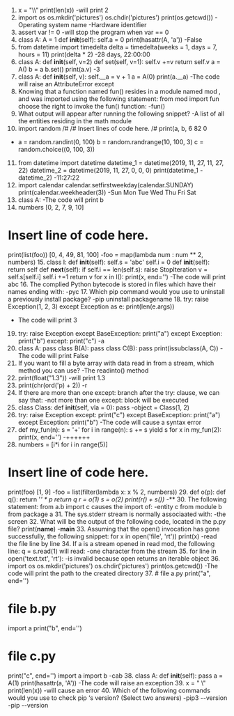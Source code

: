 1. x = "\\\\"
print(len(x))
-will print 2
2. import os
os.mkdir('pictures')
os.chdir('pictures')
print(os.getcwd())
-Operating system name
-Hardware identifier
3. assert var != 0
-will stop the program when var == 0
4. class A:
    A = 1
    def __init__(self):
       self.a = 0
print(hasattr(A, 'a'))
-False
5. from datetime import timedelta
delta = timedelta(weeks = 1, days = 7, hours = 11)
print(delta * 2)
-28 days, 22:00:00
6. class A:
    def __init__(self, v=2)
    def set(self, v=1):
       self.v +=v
       return self.v
a = A()
b = a
b.set()
print(a.v)
-3
7. class A:
   def __init__(self, v):
      self.__a = v + 1
a = A(0)
print(a.__a)
-The code will raise an AttributeError except
8. Knowing that a function named fun() resides in a module named mod , and was imported using the following statement:
from mod import fun
choose the right to invoke the fun() function:
-fun()
9. What output will appear after running the following snippet?
-A list of all the entities residing in the math module
10. import random
/#
/# Insert lines of code here.
/#
print(a, b, 
6 82 0
-	a = random.randint(0, 100)
	b = random.randrange(10, 100, 3)
	c = random.choice((0, 100, 3))
11. from datetime import datetime
datetime_1 = datetime(2019, 11, 27, 11, 27, 22)
datetime_2 = datetime(2019, 11, 27, 0, 0, 0)
print(datetime_1 - datetime_2)
-11:27:22
12. import calendar
calendar.setfirstweekday(calendar.SUNDAY)
print(calendar.weekheader(3))
-Sun Mon Tue Wed Thu Fri Sat
13. class A: 
-The code will print b
14. numbers  [0, 2, 7, 9, 10]
# Insert line of code here.
print(list(foo))
[0, 4, 49, 81, 100]
-foo = map(lambda num : num ** 2, numbers)
15. class I:
    def __init__(self):
        self.s = 'abc'
        self.i = 0
        def __init__(self):
        return self
    def __next__(self):
        if self.i == len(self.s):
           raise StopIteration
         v = self.s[self.i]
         self.i +=1
         return v
for x in I():
    print(x, end='')
-The code will print abc
16. The complied Python bytecode is stored in files which have their names ending with:
-pyc
17. Which pip command would you use to uninstall a previously install package?
-pip uninstall packagename
18. try:
    raise Exception(1, 2, 3)
except Exception as e:
    print(len(e.args))
- The code will print 3
19. try:
    raise Exception
except BaseException:
    print("a")
except Exception:
    print("b")
except:
    print("c")
-a
20. class A:
      pass
class B(A):
      pass
class C(B):
      pass
print(issubclass(A, C))
-The code will print False
21. If you want to fill a byte array with data read in from a stream, which method you can use?
-The readinto() method
22. print(float("1.3"))
-will print 1.3
23. print(chr(ord('p) + 2))
-r
24. If there are more than one except: branch after the try: clause, we can say that:
-not more than one except: block will be executed
25. class Class:
     def __init__(self, vla = 0):
          pass
-object = Class(1, 2)
26. try:
   raise Exception
except:
   print("c")
except BaseException:
   print("a")
except Exception:
   print("b")
-The code will cause a syntax error 
27. def my_fun(n):
    s = '+'
    for i in range(n):
        s += s
        yield s
for x in my_fun(2):
    print(x, end='')
-++++++
28. numbers = [i*i for i in range(5)]
# Insert line of code here.
print(foo)
[1, 9]
-foo = list(filter(lambda x: x % 2, numbers))
29. def o(p):
    def q():
        return '*' * p
    return q
r = o(1)
s = o(2)
print(r() + s())
-***
30. The following statement:
from a.b import c
causes the import of:
-entity c from module b from package a
31. The sys.stderr stream is normally associaated with:
-the screen
32. What will be the output of the following code, located in the p.py file?
print(__name__)
-__main__
33. Assuming that the​ open() invocation has gone successfully, the following snippet:
for x in open('file', 'rt')) 
    print(x)
-read the file line by line
34. If a is a stream opened in read mod, the following line:
q = s.read(1)
will read:
-one character from the stream 
35. for line in open('text.txt', 'rt'):
-is invalid because open returns an iterable object
36. import os
os.mkdir('pictures')
os.chdir('pictures')
print(os.getcwd())
-The code will print the path to the created directory
37. # file a.py
print("a", end='')
# file b.py
import a
print("b", end='')
# file c.py
print("c", end='')
import a
import b
-cab
38. class A:
     def __init__(self):
         pass
a = A(1)
print(hasattr(a, 'A'))
-The code will raise an exception
39. x = " \\"
print(len(x))
-will cause an error
40. Which of the following commands would you use to check pip ‘s version? (Select two answers)
-pip3 --version
-pip --version
